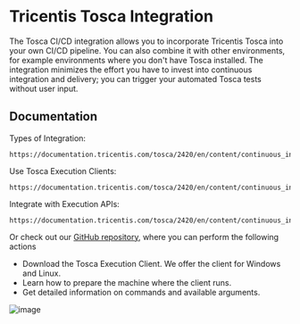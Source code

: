 # Tricentis Tosca Integration

The Tosca CI/CD integration allows you to incorporate Tricentis Tosca into your own CI/CD pipeline. You can also combine it with other environments, for example environments where you don't have Tosca installed. The integration minimizes the effort you have to invest into continuous integration and delivery; you can trigger your automated Tosca tests without user input.

## Documentation

Types of Integration:

    https://documentation.tricentis.com/tosca/2420/en/content/continuous_integration/concept.htm

Use Tosca Execution Clients:

    https://documentation.tricentis.com/tosca/2420/en/content/continuous_integration/tosca_execution_clients.htm

Integrate with Execution APIs:

    https://documentation.tricentis.com/tosca/2420/en/content/continuous_integration/execution_api_integration.htm

Or check out our [GitHub repository](https://github.com/Tricentis/ToscaExecutionClient), where you can perform the following actions

 - Download the Tosca Execution Client. We offer the client for Windows and Linux.
 - Learn how to prepare the machine where the client runs.
 - Get detailed information on commands and available arguments.

![image](https://github.com/user-attachments/assets/24ef2e00-b3db-411b-bf67-f12731d9503c)
